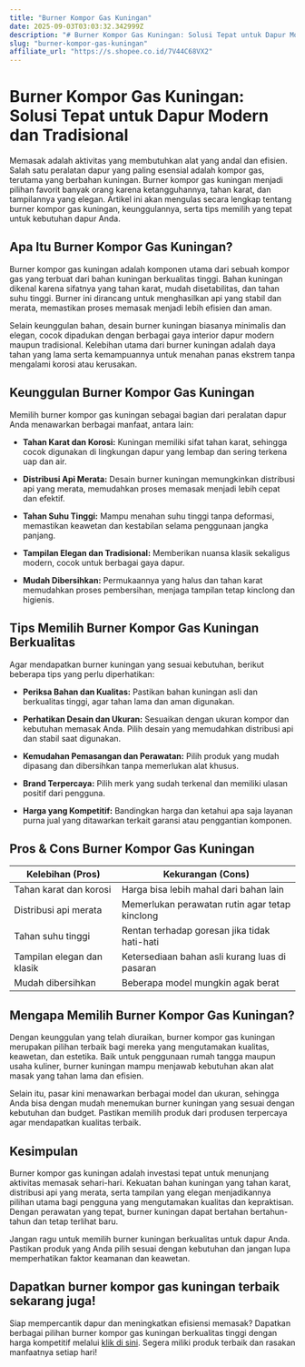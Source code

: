 ```yaml
---
title: "Burner Kompor Gas Kuningan"
date: 2025-09-03T03:03:32.342999Z
description: "# Burner Kompor Gas Kuningan: Solusi Tepat untuk Dapur Modern dan Tradisional..."
slug: "burner-kompor-gas-kuningan"
affiliate_url: "https://s.shopee.co.id/7V44C68VX2"
---
```

# Burner Kompor Gas Kuningan: Solusi Tepat untuk Dapur Modern dan Tradisional

Memasak adalah aktivitas yang membutuhkan alat yang andal dan efisien. Salah satu peralatan dapur yang paling esensial adalah kompor gas, terutama yang berbahan kuningan. Burner kompor gas kuningan menjadi pilihan favorit banyak orang karena ketangguhannya, tahan karat, dan tampilannya yang elegan. Artikel ini akan mengulas secara lengkap tentang burner kompor gas kuningan, keunggulannya, serta tips memilih yang tepat untuk kebutuhan dapur Anda.

## Apa Itu Burner Kompor Gas Kuningan?

Burner kompor gas kuningan adalah komponen utama dari sebuah kompor gas yang terbuat dari bahan kuningan berkualitas tinggi. Bahan kuningan dikenal karena sifatnya yang tahan karat, mudah disetabilitas, dan tahan suhu tinggi. Burner ini dirancang untuk menghasilkan api yang stabil dan merata, memastikan proses memasak menjadi lebih efisien dan aman.

Selain keunggulan bahan, desain burner kuningan biasanya minimalis dan elegan, cocok dipadukan dengan berbagai gaya interior dapur modern maupun tradisional. Kelebihan utama dari burner kuningan adalah daya tahan yang lama serta kemampuannya untuk menahan panas ekstrem tanpa mengalami korosi atau kerusakan.

## Keunggulan Burner Kompor Gas Kuningan

Memilih burner kompor gas kuningan sebagai bagian dari peralatan dapur Anda menawarkan berbagai manfaat, antara lain:

- **Tahan Karat dan Korosi:** Kuningan memiliki sifat tahan karat, sehingga cocok digunakan di lingkungan dapur yang lembap dan sering terkena uap dan air.

- **Distribusi Api Merata:** Desain burner kuningan memungkinkan distribusi api yang merata, memudahkan proses memasak menjadi lebih cepat dan efektif.

- **Tahan Suhu Tinggi:** Mampu menahan suhu tinggi tanpa deformasi, memastikan keawetan dan kestabilan selama penggunaan jangka panjang.

- **Tampilan Elegan dan Tradisional:** Memberikan nuansa klasik sekaligus modern, cocok untuk berbagai gaya dapur.

- **Mudah Dibersihkan:** Permukaannya yang halus dan tahan karat memudahkan proses pembersihan, menjaga tampilan tetap kinclong dan higienis.

## Tips Memilih Burner Kompor Gas Kuningan Berkualitas

Agar mendapatkan burner kuningan yang sesuai kebutuhan, berikut beberapa tips yang perlu diperhatikan:

- **Periksa Bahan dan Kualitas:** Pastikan bahan kuningan asli dan berkualitas tinggi, agar tahan lama dan aman digunakan.

- **Perhatikan Desain dan Ukuran:** Sesuaikan dengan ukuran kompor dan kebutuhan memasak Anda. Pilih desain yang memudahkan distribusi api dan stabil saat digunakan.

- **Kemudahan Pemasangan dan Perawatan:** Pilih produk yang mudah dipasang dan dibersihkan tanpa memerlukan alat khusus.

- **Brand Terpercaya:** Pilih merk yang sudah terkenal dan memiliki ulasan positif dari pengguna.

- **Harga yang Kompetitif:** Bandingkan harga dan ketahui apa saja layanan purna jual yang ditawarkan terkait garansi atau penggantian komponen.

## Pros & Cons Burner Kompor Gas Kuningan

| Kelebihan (Pros)                       | Kekurangan (Cons)                     |
|----------------------------------------|----------------------------------------|
| Tahan karat dan korosi               | Harga bisa lebih mahal dari bahan lain |
| Distribusi api merata                 | Memerlukan perawatan rutin agar tetap kinclong |
| Tahan suhu tinggi                     | Rentan terhadap goresan jika tidak hati-hati |
| Tampilan elegan dan klasik           | Ketersediaan bahan asli kurang luas di pasaran |
| Mudah dibersihkan                     | Beberapa model mungkin agak berat |

## Mengapa Memilih Burner Kompor Gas Kuningan?

Dengan keunggulan yang telah diuraikan, burner kompor gas kuningan merupakan pilihan terbaik bagi mereka yang mengutamakan kualitas, keawetan, dan estetika. Baik untuk penggunaan rumah tangga maupun usaha kuliner, burner kuningan mampu menjawab kebutuhan akan alat masak yang tahan lama dan efisien.

Selain itu, pasar kini menawarkan berbagai model dan ukuran, sehingga Anda bisa dengan mudah menemukan burner kuningan yang sesuai dengan kebutuhan dan budget. Pastikan memilih produk dari produsen terpercaya agar mendapatkan kualitas terbaik.

## Kesimpulan

Burner kompor gas kuningan adalah investasi tepat untuk menunjang aktivitas memasak sehari-hari. Kekuatan bahan kuningan yang tahan karat, distribusi api yang merata, serta tampilan yang elegan menjadikannya pilihan utama bagi pengguna yang mengutamakan kualitas dan kepraktisan. Dengan perawatan yang tepat, burner kuningan dapat bertahan bertahun-tahun dan tetap terlihat baru.

Jangan ragu untuk memilih burner kuningan berkualitas untuk dapur Anda. Pastikan produk yang Anda pilih sesuai dengan kebutuhan dan jangan lupa memperhatikan faktor keamanan dan keawetan.

## Dapatkan burner kompor gas kuningan terbaik sekarang juga!

Siap mempercantik dapur dan meningkatkan efisiensi memasak? Dapatkan berbagai pilihan burner kompor gas kuningan berkualitas tinggi dengan harga kompetitif melalui [klik di sini](https://s.shopee.co.id/7V44C68VX2). Segera miliki produk terbaik dan rasakan manfaatnya setiap hari!